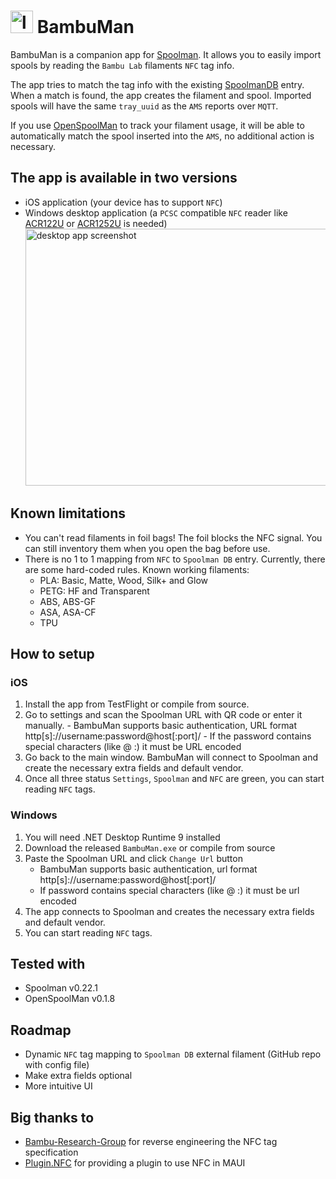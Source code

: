 # <img alt="logo" src="branding/appiconv2.png" height="36" /> BambuMan 

BambuMan is a companion app for [Spoolman](https://github.com/Donkie/Spoolman). It allows you to easily import spools by reading the `Bambu Lab` filaments `NFC` tag info.

The app tries to match the tag info with the existing [SpoolmanDB](https://github.com/Donkie/SpoolmanDB) entry. When a match is found, the app creates the filament and spool. Imported spools will have the same `tray_uuid` as the `AMS` reports over `MQTT`. 

If you use [OpenSpoolMan](https://github.com/drndos/openspoolman) to track your filament usage, it will be able to automatically match the spool inserted into the `AMS`, no additional action is necessary.

## The app is available in two versions
 - iOS application (your device has to support `NFC`)
 - Windows desktop application (a `PCSC` compatible `NFC` reader like [ACR122U](https://www.acs.com.hk/en/products/3/acr122u-usb-nfc-reader/) or [ACR1252U](https://www.acs.com.hk/en/products/342/acr1252u-usb-nfc-reader-iii-nfc-forum-certified-reader/) is needed)
   <img src="https://bambuman.github.io/desktop_app.jpg" alt="desktop app screenshot" width="700" height="411" />
## Known limitations

 - You can't read filaments in foil bags! The foil blocks the NFC signal. You can still inventory them when you open the bag before use.
 - There is no 1 to 1 mapping from `NFC` to `Spoolman DB` entry. Currently, there are some hard-coded rules. Known working filaments:
	 - PLA: Basic, Matte, Wood, Silk+ and Glow
	 - PETG: HF and Transparent
	 - ABS, ABS-GF
	 - ASA, ASA-CF
	 - TPU

## How to setup

### iOS
 1. Install the app from TestFlight or compile from source.
 2. Go to settings and scan the Spoolman URL with QR code or enter it manually.
         - BambuMan supports basic authentication, URL format http[s]://username:password@host[:port]/
         - If the password contains special characters (like @ :) it must be URL encoded
 3. Go back to the main window. BambuMan will connect to Spoolman and create the necessary extra fields and default vendor.
 4. Once all three status `Settings`, `Spoolman` and `NFC` are green, you can start reading `NFC` tags.

### Windows

 1. You will need .NET Desktop Runtime 9 installed
 2. Download the released `BambuMan.exe` or compile from source
 3. Paste the Spoolman URL and click `Change Url` button
	 - BambuMan supports basic authentication, url format http[s]://username:password@host[:port]/
	 - If password contains special characters (like @ :) it must be url encoded
 4. The app connects to Spoolman and creates the necessary extra fields and default vendor.
 5. You can start reading `NFC` tags.

## Tested with

  - Spoolman v0.22.1
  - OpenSpoolMan v0.1.8

## Roadmap

 - Dynamic `NFC` tag mapping to `Spoolman DB` external filament (GitHub repo with config file)
 - Make extra fields optional
 - More intuitive UI

## Big thanks to
- [Bambu-Research-Group](https://github.com/Bambu-Research-Group) for reverse engineering the NFC tag specification
- [Plugin.NFC](https://github.com/franckbour/Plugin.NFC) for providing a plugin to use NFC in MAUI
